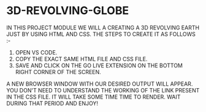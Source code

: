 # 3D-REVOLVING-GLOBE

IN THIS PROJECT MODULE WE WILL A CREATING A 3D REVOLVING EARTH JUST BY USING HTML AND CSS. THE STEPS TO CREATE IT AS FOLLOWS :-
1) OPEN VS CODE.
2) COPY THE EXACT SAME HTML FILE AND CSS FILE.
3) SAVE AND CLICK ON THE GO LIVE EXTENSION ON THE BOTTOM RIGHT CORNER OF THE SCREEN.

A NEW BROWSER WINDOW WITH OUR DESIRED OUTPUT WILL APPEAR. YOU DON'T NEED TO UNDERSTAND THE WORKING OF THE LINK PRESENT IN THE CSS FILE. IT WILL TAKE SOME TIME TIME TO RENDER. WAIT DURING THAT PERIOD AND ENJOY! 
